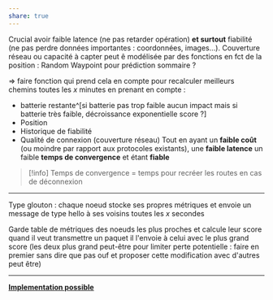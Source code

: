 ```yaml
---
share: true
---
```

Crucial avoir faible latence (ne pas retarder opération) **et surtout** fiabilité (ne pas perdre données importantes : coordonnées, images...). 
Couverture réseau ou capacité à capter peut ê modélisée par des fonctions en fct de la position : Random Waypoint pour prédiction sommaire ? 

$\Rightarrow$ faire fonction qui prend cela en compte pour recalculer meilleurs chemins toutes les $x$ minutes en prenant en compte :
- batterie restante^[si batterie pas trop faible aucun impact mais si batterie très faible, décroissance exponentielle score ?]
- Position
- Historique de fiabilité
- Qualité de connexion (couverture réseau)
Tout en ayant un **faible coût** (ou moindre par rapport aux protocoles existants), une **faible latence** un faible **temps de convergence** et étant **fiable**
>[!info] Temps de convergence = temps pour recréer les routes en cas de déconnexion

___
Type glouton : chaque noeud stocke ses propres métriques et envoie un message de type hello à ses voisins toutes les $x$ secondes 

Garde table de métriques des noeuds les plus proches et calcule leur score quand il veut transmettre un paquet il l'envoie à celui avec le plus grand score (les deux plus grand peut-être pour limiter perte potentielle : faire en premier sans dire que pas ouf et proposer cette modification avec d'autres peut être)

___ 
**[Implementation possible](./Implementation%20possible.md)**
